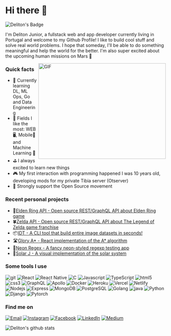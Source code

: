 <h1>Hi there 👋</h1>

![Deliton's Badge](https://visitor-badge.glitch.me/badge?page_id=deliton.deliton&left_color=purple&right_color=purple)

<p>I'm Deliton Junior, a fullstack web and app developer currently living in Portugal and welcome to my Github Profile! I like to build cool stuff and solve real world problems. I hope that someday, I'll be able to do something meaningful and help the world for the better. I'm also super excited about the upcoming human missions on Mars 🚀</p>

<img align="right" height="300" width="400" style="width: 400px; height: 300px; object-fit: cover;" alt="GIF" src="https://user-images.githubusercontent.com/47995046/166671418-1e5f0125-81eb-4f45-bd5c-f152af03697b.gif" />

<h3>Quick facts</h3>
<ul>
  <li>📖 Currently learning DL, ML Ops, Go and Data Engineering </li>
  <li>🌟 Fields I like the most: WEB 🖥, Mobile📱 and Machine Learning 🤖</li>
  <li>⛳ I always excited to learn new things</li>
  <li>🎮 My first interaction with programming happened I was 10 years old, developing mods for my private Tibia server (Otserver)</li>
  <li>🦖 Strongly support the Open Source movement</li>
</ul>

<h3>Recent personal projects</h3>
<ul>
  <li>🦾<a href="https://docs.eldenring.fanapis.com">Elden Ring API - Open source REST/GraphQL API about Elden Ring game</a></li>
  <li>🍀<a href="https://docs.zelda.fanapis.com">Zelda API - Open source REST/GraphQL API about The Legend of Zelda game franchise</a></li>
  <li>📦<a href="https://github.com/deliton/idt">IDT - A CLI tool that build entire image datasets in seconds!</a></li>
  <li>🛣️<a href="https://deliton.github.io/glory-astar/">Glory A* - React implementation of the A* algorithm</a></li>
  <li>🌆<a href="https://deliton.github.io/neon-regex/">Neon Regex - A fancy neon-styled regexp testing app</a></li>
  <li>🌌<a href="https://github.com/deliton/solar-j">Solar J - A visual implementation of the solar system</a></li>
</ul>

<h3>Some tools I use</h3>
<p>
<img alt="git" src="https://img.shields.io/badge/-Git-1a1a1a?style=flat-square&logo=git&logoColor=violet" /> 
<img alt="React" src="https://img.shields.io/badge/-React-1a1a1a?style=flat-square&logo=react&logoColor=violet" /> 
<img alt="React Native" src="https://img.shields.io/badge/-ReactNative-1a1a1a?style=flat-square&logo=react&logoColor=violet" /> 
<img alt="C" src="https://img.shields.io/badge/-language-1a1a1a?style=flat-square&logo=c&logoColor=violet" /> 
<img alt="Javascript" src="https://img.shields.io/badge/-JavaScript-1a1a1a?style=flat-square&logo=javascript&logoColor=violet" /> 
<img alt="TypeScript" src="https://img.shields.io/badge/-TypeScript-1a1a1a?style=flat-square&logo=typescript&logoColor=violet" /> 
<img alt="html5" src="https://img.shields.io/badge/-HTML5-1a1a1a?style=flat-square&logo=html5&logoColor=violet" /> 
<img alt="css3" src="https://img.shields.io/badge/-CSS3-1a1a1a?style=flat-square&logo=css3&logoColor=violet" /> 
<img alt="GraphQL" src="https://img.shields.io/badge/-GraphQL-1a1a1a?style=flat-square&logo=graphql&logoColor=violet" /> 
<img alt="Apollo" src="https://img.shields.io/badge/-Apollo-1a1a1a?style=flat-square&logo=apollo-graphql&logoColor=violet" /> 
<img alt="Docker" src="https://img.shields.io/badge/-Docker-1a1a1a?style=flat-square&logo=docker&logoColor=violet" /> 
<img alt="Heroku" src="https://img.shields.io/badge/-Heroku-1a1a1a?style=flat-square&logo=heroku&logoColor=violet" /> 
<img alt="Vercel" src="https://img.shields.io/badge/-Vercel-1a1a1a?style=flat-square&logo=vercel&logoColor=violet" /> 
<img alt="Netlify" src="https://img.shields.io/badge/-Netlify-1a1a1a?style=flat-square&logo=netlify&logoColor=violet" /> 
<img alt="Nodejs" src="https://img.shields.io/badge/-Nodejs-1a1a1a?style=flat-square&logo=Node.js&logoColor=violet" /> 
<img alt="Express" src="https://img.shields.io/badge/-Express-1a1a1a?style=flat-square&logo=express.js&logoColor=violet" /> 
<img alt="MongoDB" src="https://img.shields.io/badge/-MongoDB-1a1a1a?style=flat-square&logo=mongodb&logoColor=violet" /> 
<img alt="PostgreSQL" src="https://img.shields.io/badge/-PostgreSQL-1a1a1a?style=flat-square&logo=postgresql&logoColor=violet" /> 
<img alt="Golang" src="https://img.shields.io/badge/-Go-1a1a1a?style=flat-square&logo=go&logoColor=violet" /> 
<img alt="java" src="https://img.shields.io/badge/-Java-1a1a1a?style=flat-square&logo=java&logoColor=violet" /> 
<img alt="Python" src="https://img.shields.io/badge/-Python-1a1a1a?style=flat-square&logo=python&logoColor=violet" /> 
<img alt="Django" src="https://img.shields.io/badge/-Django-1a1a1a?style=flat-square&logo=django&logoColor=violet" /> 
<img alt="Pytorch" src="https://img.shields.io/badge/-Pytorch-1a1a1a?style=flat-square&logo=pytorch&logoColor=violet" /> 
</p>

<h3>Find me on</h3>
<p>
<a href="mailto:deliton.m@hotmail.com"><img alt="Email" src="https://img.shields.io/badge/email-%2312100E.svg?&style=for-the-badge&logo=gmail&logoColor=violet" /></a>
<a href="https://www.instagram.com/delitonjunior"><img alt="Instagram" src="https://img.shields.io/badge/Instagram-%2312100E.svg?&style=for-the-badge&logo=instagram&logoColor=violet" /></a>
<a href="https://www.facebook.com/deliton.junior"><img alt="Facebook" src="https://img.shields.io/badge/facebook-%2312100E.svg?&style=for-the-badge&logo=facebook&logoColor=violet" /></a> 
<a href="https://br.linkedin.com/in/deliton-junior"><img alt="LinkedIn" src="https://img.shields.io/badge/linkedin-%2312100E.svg?&style=for-the-badge&logo=linkedin&logoColor=violet" /></a>
<a href="https://medium.com/@delitonjr" target="_blank"><img alt="Medium" src="https://img.shields.io/badge/medium-%2312100E.svg?&style=for-the-badge&logo=medium&logoColor=violet" /></a>
</p>

![Deliton's github stats](https://github-readme-stats.vercel.app/api?username=deliton&theme=gruvbox)
